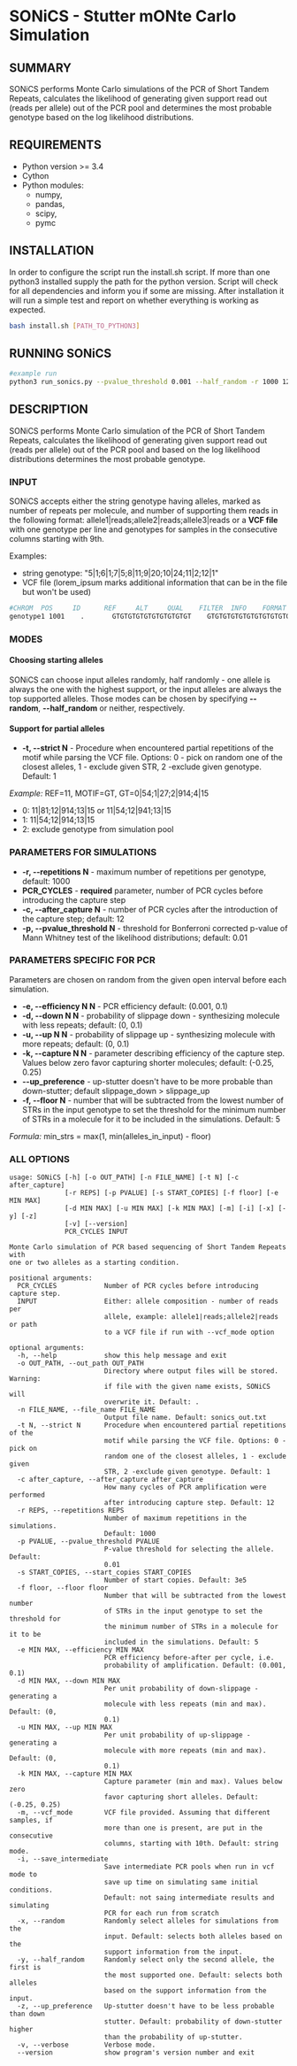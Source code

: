 # SONiCS - Stutter mONte Carlo Simulation

## SUMMARY

SONiCS performs Monte Carlo simulations of the PCR of Short Tandem Repeats, calculates the likelihood of generating given support read out (reads per allele) out of the PCR pool and determines the most probable genotype based on the log likelihood distributions.

## REQUIREMENTS

* Python version >= 3.4 
* Cython
* Python modules: 
  * numpy, 
  * pandas, 
  * scipy, 
  * pymc

## INSTALLATION

In order to configure the script run the install.sh script. If more than one python3 installed supply the path for the python version. Script will check for all dependencies and inform you if some are missing. After installation it will run a simple test and report on whether everything is working as expected.

```bash
bash install.sh [PATH_TO_PYTHON3]
```

## RUNNING SONiCS

```bash
#example run
python3 run_sonics.py --pvalue_threshold 0.001 --half_random -r 1000 12 "8|9;9|20;10|24;12|1"
```

## DESCRIPTION

SONiCS performs Monte Carlo simulation of the PCR of Short Tandem Repeats, calculates the likelihood of generating given support read out (reads per allele) out of the PCR pool and based on the log likelihood distributions determines the most probable genotype.

### INPUT

SONiCS accepts either the string genotype having alleles, marked as number of repeats per molecule, and number of supporting them reads in the following format: allele1|reads;allele2|reads;allele3|reads or a **VCF file** with one genotype per line and genotypes for samples in the consecutive columns starting with 9th.

Examples:

* string genotype: "5|1;6|1;7|5;8|11;9|20;10|24;11|2;12|1"
* VCF file (lorem_ipsum marks additional information that can be in the file but won't be used)

```bash
#CHROM  POS     ID      REF     ALT     QUAL    FILTER  INFO    FORMAT  sample1    sample2    
genotype1 1001    .       GTGTGTGTGTGTGTGTGTGT    GTGTGTGTGTGTGTGTGTGTGT  0       .       END=1020;MOTIF=GT;LOREM_IPSUM=1;REF=10;LOREM_IPSUM=9;LOREM_IPSUM=11 GT:ALLREADS:LOREM_IPSUM    1/1:-2|1;0|54;2|914;4|15:lorem_ipsum   0/0:-6|2;-4|22;-2|150;0|1215;2|11:lorem_ipsum  
```

### MODES

#### Choosing starting alleles
SONiCS can choose input alleles randomly, half randomly - one allele is always the one with the highest support, or the input alleles are always the top supported alleles. Those modes can be chosen by specifying **--random**, **--half_random** or neither, respectively. 

#### Support for partial alleles
* **-t, --strict N** - Procedure when encountered partial repetitions of the motif while parsing the VCF file. Options: 0 - pick on random one of the closest alleles, 1 - exclude given STR, 2 -exclude given genotype. Default: 1

*Example:*
REF=11, MOTIF=GT, GT=0|54;1|27;2|914;4|15
* 0: 11|81;12|914;13|15 or 11|54;12|941;13|15
* 1: 11|54;12|914;13|15
* 2: exclude genotype from simulation pool

### PARAMETERS FOR SIMULATIONS

* **-r, --repetitions N** - maximum number of repetitions per genotype, default: 1000
* **PCR_CYCLES** - **required** parameter, number of PCR cycles before introducing the capture step
* **-c, --after_capture N** - number of PCR cycles after the introduction of the capture step; default: 12
* **-p, --pvalue_threshold N** - threshold for Bonferroni corrected p-value of Mann Whitney test of the likelihood distributions; default: 0.01 

### PARAMETERS SPECIFIC FOR PCR

Parameters are chosen on random from the given open interval before each simulation. 

* **-e, --efficiency N N** - PCR efficiency default: (0.001, 0.1)
* **-d, --down N N** - probability of slippage down - synthesizing molecule with less repeats; default: (0, 0.1)
* **-u, --up N N** - probability of slippage up - synthesizing molecule with more repeats; default: (0, 0.1)
* **-k, --capture N N** - parameter describing efficiency of the capture step. Values below zero favor capturing shorter molecules; default: (-0.25, 0.25)
* **--up_preference** - up-stutter doesn't have to be more probable than down-stutter; default slippage_down > slippage_up
* **-f, --floor N** - number that will be subtracted from the lowest number of STRs in the input genotype to set the threshold for the minimum number of STRs in a molecule for it to be included in the simulations. Default: 5

*Formula:*
min_strs = max(1, min(alleles_in_input) - floor)

 

### ALL OPTIONS

```
usage: SONiCS [-h] [-o OUT_PATH] [-n FILE_NAME] [-t N] [-c after_capture]
              [-r REPS] [-p PVALUE] [-s START_COPIES] [-f floor] [-e MIN MAX]
              [-d MIN MAX] [-u MIN MAX] [-k MIN MAX] [-m] [-i] [-x] [-y] [-z]
              [-v] [--version]
              PCR_CYCLES INPUT

Monte Carlo simulation of PCR based sequencing of Short Tandem Repeats with
one or two alleles as a starting condition.

positional arguments:
  PCR_CYCLES            Number of PCR cycles before introducing capture step.
  INPUT                 Either: allele composition - number of reads per
                        allele, example: allele1|reads;allele2|reads or path
                        to a VCF file if run with --vcf_mode option

optional arguments:
  -h, --help            show this help message and exit
  -o OUT_PATH, --out_path OUT_PATH
                        Directory where output files will be stored. Warning:
                        if file with the given name exists, SONiCS will
                        overwrite it. Default: .
  -n FILE_NAME, --file_name FILE_NAME
                        Output file name. Default: sonics_out.txt
  -t N, --strict N      Procedure when encountered partial repetitions of the
                        motif while parsing the VCF file. Options: 0 - pick on
                        random one of the closest alleles, 1 - exclude given
                        STR, 2 -exclude given genotype. Default: 1
  -c after_capture, --after_capture after_capture
                        How many cycles of PCR amplification were performed
                        after introducing capture step. Default: 12
  -r REPS, --repetitions REPS
                        Number of maximum repetitions in the simulations.
                        Default: 1000
  -p PVALUE, --pvalue_threshold PVALUE
                        P-value threshold for selecting the allele. Default:
                        0.01
  -s START_COPIES, --start_copies START_COPIES
                        Number of start copies. Default: 3e5
  -f floor, --floor floor
                        Number that will be subtracted from the lowest number
                        of STRs in the input genotype to set the threshold for
                        the minimum number of STRs in a molecule for it to be
                        included in the simulations. Default: 5
  -e MIN MAX, --efficiency MIN MAX
                        PCR efficiency before-after per cycle, i.e.
                        probability of amplification. Default: (0.001, 0.1)
  -d MIN MAX, --down MIN MAX
                        Per unit probability of down-slippage - generating a
                        molecule with less repeats (min and max). Default: (0,
                        0.1)
  -u MIN MAX, --up MIN MAX
                        Per unit probability of up-slippage - generating a
                        molecule with more repeats (min and max). Default: (0,
                        0.1)
  -k MIN MAX, --capture MIN MAX
                        Capture parameter (min and max). Values below zero
                        favor capturing short alleles. Default: (-0.25, 0.25)
  -m, --vcf_mode        VCF file provided. Assuming that different samples, if
                        more than one is present, are put in the consecutive
                        columns, starting with 10th. Default: string mode.
  -i, --save_intermediate
                        Save intermediate PCR pools when run in vcf mode to
                        save up time on simulating same initial conditions.
                        Default: not saing intermediate results and simulating
                        PCR for each run from scratch
  -x, --random          Randomly select alleles for simulations from the
                        input. Default: selects both alleles based on the
                        support information from the input.
  -y, --half_random     Randomly select only the second allele, the first is
                        the most supported one. Default: selects both alleles
                        based on the support information from the input.
  -z, --up_preference   Up-stutter doesn't have to be less probable than down
                        stutter. Default: probability of down-stutter higher
                        than the probability of up-stutter.
  -v, --verbose         Verbose mode.
  --version             show program's version number and exit
```
